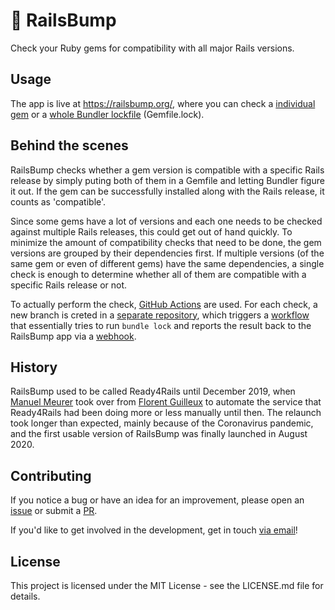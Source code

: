 # 👊 RailsBump

Check your Ruby gems for compatibility with all major Rails versions.

## Usage

The app is live at https://railsbump.org/, where you can check a [individual gem](http://railsbump.org/gems/new) or a [whole Bundler lockfile](http://railsbump.org/lockfiles/new) (Gemfile.lock).

## Behind the scenes

RailsBump checks whether a gem version is compatible with a specific Rails release by simply puting both of them in a Gemfile and letting Bundler figure it out. If the gem can be successfully installed along with the Rails release, it counts as 'compatible'.

Since some gems have a lot of versions and each one needs to be checked against multiple Rails releases, this could get out of hand quickly. To minimize the amount of compatibility checks that need to be done, the gem versions are grouped by their dependencies first. If multiple versions (of the same gem or even of different gems) have the same dependencies, a single check is enough to determine whether all of them are compatible with a specific Rails release or not.

To actually perform the check, [GitHub Actions](https://github.com/features/actions) are used. For each check, a new branch is creted in a [separate repository](https://github.com/manuelmeurer/railsbump-checker), which triggers a [workflow](https://github.com/manuelmeurer/railsbump-checker/blob/master/.github/workflows/ci.yml) that essentially tries to run `bundle lock` and reports the result back to the RailsBump app via a [webhook](https://docs.github.com/en/developers/webhooks-and-events/about-webhooks).

## History

RailsBump used to be called Ready4Rails until December 2019, when [Manuel Meurer](https://github.com/manuelmeurer) took over from [Florent Guilleux](https://github.com/Florent2) to automate the service that Ready4Rails had been doing more or less manually until then.
The relaunch took longer than expected, mainly because of the Coronavirus pandemic, and the first usable version of RailsBump was finally launched in August 2020.

## Contributing

If you notice a bug or have an idea for an improvement, please open an [issue](https://github.com/manuelmeurer/railsbump/issues/new) or submit a [PR](https://github.com/manuelmeurer/railsbump/pulls).

If you'd like to get involved in the development, get in touch [via email](mailto:hello@railsbump.org)!

## License

This project is licensed under the MIT License - see the LICENSE.md file for details.

